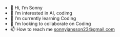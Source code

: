 - 👋 Hi, I’m Sonny
- 👀 I’m interested in AI, codimg
- 🌱 I’m currently learning Coding
- 💞️ I’m looking to collaborate on Coding
- 📫 How to reach me sonnyjansson23@gmail.com
<!---
zetH11/zetH11 is a ✨ special ✨ repository because its `README.md` (this file) appears on your GitHub profile.
You can click the Preview link to take a look at your changes.
--->
